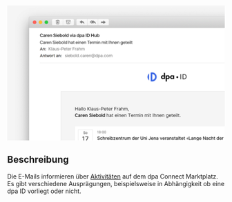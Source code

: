 ![](EMail.png)

## Beschreibung
Die E-Mails informieren über [Aktivitäten](Aktivitäten) auf dem dpa Connect Marktplatz. Es gibt verschiedene Ausprägungen, beispielsweise in Abhängigkeit ob eine dpa ID vorliegt oder nicht.
